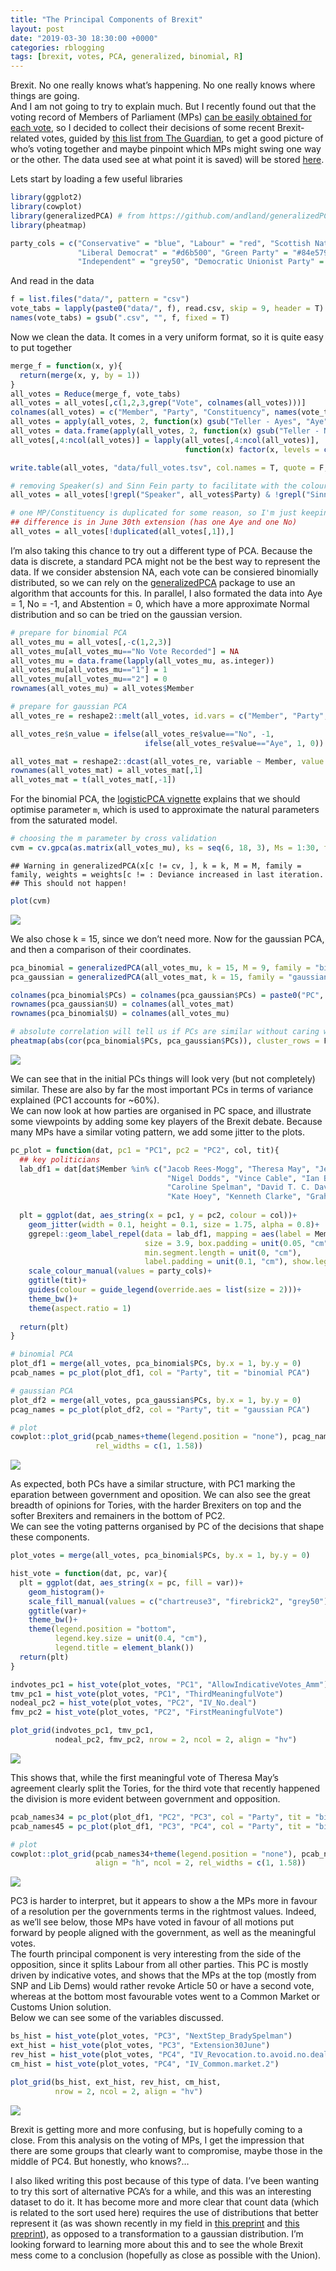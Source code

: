 ```yaml
---
title: "The Principal Components of Brexit"
layout: post
date: "2019-03-30 18:30:00 +0000"
categories: rblogging
tags: [brexit, votes, PCA, generalized, binomial, R]
---
```




Brexit. No one really knows what’s happening. No one really knows where
things are going.  
And I am not going to try to explain much. But I recently found out that
the voting record of Members of Parliament (MPs) [can be easily obtained
for each vote](https://commonsvotes.digiminster.com/), so I decided to
collect their decisions of some recent Brexit-related votes, guided by
[this list from The
Guardian](https://www.theguardian.com/politics/blog/live/2019/mar/29/brexit-debate-latest-developments-live-news-may-at-risk-of-fresh-defeat-as-mps-debate-withdrawal-agreement-for-third-time-live-news?page=with:block-5c9ddbe1e4b0b4d18bde246e#block-5c9ddbe1e4b0b4d18bde246e),
to get a good picture of who’s voting together and maybe pinpoint which
MPs might swing one way or the other. The data used see at what point it
is saved) will be stored [here](votes_files/full_votes.tsv).

Lets start by loading a few useful libraries

``` r
library(ggplot2)
library(cowplot)
library(generalizedPCA) # from https://github.com/andland/generalizedPCA/blob/master/README.md
library(pheatmap)

party_cols = c("Conservative" = "blue", "Labour" = "red", "Scottish National Party" = "#dce000",
               "Liberal Democrat" = "#d6b500", "Green Party" = "#84e579", "Plaid Cymru" = "#13b201",
               "Independent" = "grey50", "Democratic Unionist Party" = "#f713a0")
```

And read in the data

``` r
f = list.files("data/", pattern = "csv")
vote_tabs = lapply(paste0("data/", f), read.csv, skip = 9, header = T)
names(vote_tabs) = gsub(".csv", "", f, fixed = T)
```

Now we clean the data. It comes in a very uniform format, so it is quite
easy to put together

``` r
merge_f = function(x, y){
  return(merge(x, y, by = 1))
}
all_votes = Reduce(merge_f, vote_tabs)
all_votes = all_votes[,c(1,2,3,grep("Vote", colnames(all_votes)))]
colnames(all_votes) = c("Member", "Party", "Constituency", names(vote_tabs))
all_votes = apply(all_votes, 2, function(x) gsub("Teller - Ayes", "Aye", x))
all_votes = data.frame(apply(all_votes, 2, function(x) gsub("Teller - Noes", "No", x)))
all_votes[,4:ncol(all_votes)] = lapply(all_votes[,4:ncol(all_votes)], 
                                       function(x) factor(x, levels = c("Aye", "No", "No Vote Recorded")))

write.table(all_votes, "data/full_votes.tsv", col.names = T, quote = F, sep = "\t")

# removing Speaker(s) and Sinn Fein party to facilitate with the colours (they always abstain)
all_votes = all_votes[!grepl("Speaker", all_votes$Party) & !grepl("Sinn", all_votes$Party),]

# one MP/Constituency is duplicated for some reason, so I'm just keeping the first entry
## difference is in June 30th extension (has one Aye and one No)
all_votes = all_votes[!duplicated(all_votes[,1]),]
```

I’m also taking this chance to try out a different type of PCA. Because
the data is discrete, a standard PCA might not be the best way to
represent the data. If we consider abstension NA, each vote can be
consiered binomially distributed, so we can rely on the
[generalizedPCA](https://github.com/andland/generalizedPCA/blob/master/README.md)
package to use an algorithm that accounts for this. In parallel, I also
formated the data into Aye = 1, No = -1, and Abstention = 0, which have
a more approximate Normal distribution and so can be tried on the
gaussian version.

``` r
# prepare for binomial PCA
all_votes_mu = all_votes[,-c(1,2,3)]
all_votes_mu[all_votes_mu=="No Vote Recorded"] = NA
all_votes_mu = data.frame(lapply(all_votes_mu, as.integer))
all_votes_mu[all_votes_mu=="1"] = 1
all_votes_mu[all_votes_mu=="2"] = 0
rownames(all_votes_mu) = all_votes$Member

# prepare for gaussian PCA
all_votes_re = reshape2::melt(all_votes, id.vars = c("Member", "Party", "Constituency"))

all_votes_re$n_value = ifelse(all_votes_re$value=="No", -1,
                              ifelse(all_votes_re$value=="Aye", 1, 0))

all_votes_mat = reshape2::dcast(all_votes_re, variable ~ Member, value.var = "n_value")
rownames(all_votes_mat) = all_votes_mat[,1]
all_votes_mat = t(all_votes_mat[,-1])
```

For the binomial PCA, the [logisticPCA
vignette](https://cran.r-project.org/web/packages/logisticPCA/vignettes/logisticPCA.html)
explains that we should optimise parameter `m`, which is used to
approximate the natural parameters from the saturated model.

``` r
# choosing the m parameter by cross validation
cvm = cv.gpca(as.matrix(all_votes_mu), ks = seq(6, 18, 3), Ms = 1:30, family = "binomial")
```

    ## Warning in generalizedPCA(x[c != cv, ], k = k, M = M, family = family, weights = weights[c != : Deviance increased in last iteration.
    ## This should not happen!

``` r
plot(cvm)
```

<img src="votes_files/figure-markdown_github/unnamed-chunk-5-1.png" style="display: block; margin: auto;" />

We also chose k = 15, since we don’t need more. Now for the gaussian
PCA, and then a comparison of their coordinates.

``` r
pca_binomial = generalizedPCA(all_votes_mu, k = 15, M = 9, family = "binomial")
pca_gaussian = generalizedPCA(all_votes_mat, k = 15, family = "gaussian") # equivalent result to prcomp

colnames(pca_binomial$PCs) = colnames(pca_gaussian$PCs) = paste0("PC", 1:15)
rownames(pca_gaussian$U) = colnames(all_votes_mat)
rownames(pca_binomial$U) = colnames(all_votes_mu)

# absolute correlation will tell us if PCs are similar without caring whether they're flipped
pheatmap(abs(cor(pca_binomial$PCs, pca_gaussian$PCs)), cluster_rows = F, cluster_cols = F)
```

<img src="votes_files/figure-markdown_github/unnamed-chunk-6-1.png" style="display: block; margin: auto;" />

We can see that in the initial PCs things will look very (but not
completely) similar. These are also by far the most important PCs in
terms of variance explained (PC1 accounts for ~60%).  
We can now look at how parties are organised in PC space, and illustrate
some viewpoints by adding some key players of the Brexit debate. Because
many MPs have a similar voting pattern, we add some jitter to the plots.

``` r
pc_plot = function(dat, pc1 = "PC1", pc2 = "PC2", col, tit){
  ## key politicians
  lab_df1 = dat[dat$Member %in% c("Jacob Rees-Mogg", "Theresa May", "Jeremy Corbyn",
                                   "Nigel Dodds", "Vince Cable", "Ian Blackford", "David Davis",
                                   "Caroline Spelman", "David T. C. Davies", "Mark Hendrick",
                                   "Kate Hoey", "Kenneth Clarke", "Graham Brady", "Oliver Letwin"),]
  
  plt = ggplot(dat, aes_string(x = pc1, y = pc2, colour = col))+
    geom_jitter(width = 0.1, height = 0.1, size = 1.75, alpha = 0.8)+
    ggrepel::geom_label_repel(data = lab_df1, mapping = aes(label = Member),
                              size = 3.9, box.padding = unit(0.05, "cm"), 
                              min.segment.length = unit(0, "cm"),
                              label.padding = unit(0.1, "cm"), show.legend = F)+
    scale_colour_manual(values = party_cols)+
    ggtitle(tit)+
    guides(colour = guide_legend(override.aes = list(size = 2)))+
    theme_bw()+
    theme(aspect.ratio = 1)
  
  return(plt)
}

# binomial PCA
plot_df1 = merge(all_votes, pca_binomial$PCs, by.x = 1, by.y = 0)
pcab_names = pc_plot(plot_df1, col = "Party", tit = "binomial PCA")

# gaussian PCA
plot_df2 = merge(all_votes, pca_gaussian$PCs, by.x = 1, by.y = 0)
pcag_names = pc_plot(plot_df2, col = "Party", tit = "gaussian PCA")

# plot
cowplot::plot_grid(pcab_names+theme(legend.position = "none"), pcag_names,align = "h", ncol = 2,
                   rel_widths = c(1, 1.58))
```

<img src="votes_files/figure-markdown_github/unnamed-chunk-7-1.png" style="display: block; margin: auto;" />

As expected, both PCs have a similar structure, with PC1 marking the
eparation between government and oposition. We can also see the great
breadth of opinions for Tories, with the harder Brexiters on top and the
softer Brexiters and remainers in the bottom of PC2.  
We can see the voting patterns organised by PC of the decisions that
shape these components.

``` r
plot_votes = merge(all_votes, pca_binomial$PCs, by.x = 1, by.y = 0)

hist_vote = function(dat, pc, var){
  plt = ggplot(dat, aes_string(x = pc, fill = var))+
    geom_histogram()+
    scale_fill_manual(values = c("chartreuse3", "firebrick2", "grey50"))+
    ggtitle(var)+
    theme_bw()+
    theme(legend.position = "bottom", 
          legend.key.size = unit(0.4, "cm"),
          legend.title = element_blank())
  return(plt)
}

indvotes_pc1 = hist_vote(plot_votes, "PC1", "AllowIndicativeVotes_Amm")
tmv_pc1 = hist_vote(plot_votes, "PC1", "ThirdMeaningfulVote")
nodeal_pc2 = hist_vote(plot_votes, "PC2", "IV_No.deal")
fmv_pc2 = hist_vote(plot_votes, "PC2", "FirstMeaningfulVote")

plot_grid(indvotes_pc1, tmv_pc1,
          nodeal_pc2, fmv_pc2, nrow = 2, ncol = 2, align = "hv")
```

<img src="votes_files/figure-markdown_github/unnamed-chunk-8-1.png" style="display: block; margin: auto;" />

This shows that, while the first meaningful vote of Theresa May’s
agreement clearly split the Tories, for the third vote that recently
happened the division is more evident between government and opposition.

``` r
pcab_names34 = pc_plot(plot_df1, "PC2", "PC3", col = "Party", tit = "binomial PCA")
pcab_names45 = pc_plot(plot_df1, "PC3", "PC4", col = "Party", tit = "binomial PCA")

# plot
cowplot::plot_grid(pcab_names34+theme(legend.position = "none"), pcab_names45,
                   align = "h", ncol = 2, rel_widths = c(1, 1.58))
```

<img src="votes_files/figure-markdown_github/unnamed-chunk-9-1.png" style="display: block; margin: auto;" />

PC3 is harder to interpret, but it appears to show a the MPs more in
favour of a resolution per the governments terms in the rightmost
values. Indeed, as we’ll see below, those MPs have voted in favour of
all motions put forward by people aligned with the government, as well
as the meaningful votes.  
The fourth principal component is very interesting from the side of the
opposition, since it splits Labour from all other parties. This PC is
mostly driven by indicative votes, and shows that the MPs at the top
(mostly from SNP and Lib Dems) would rather revoke Article 50 or have a
second vote, whereas at the bottom most favourable votes went to a
Common Market or Customs Union solution.  
Below we can see some of the variables discussed.

``` r
bs_hist = hist_vote(plot_votes, "PC3", "NextStep_BradySpelman")
ext_hist = hist_vote(plot_votes, "PC3", "Extension30June")
rev_hist = hist_vote(plot_votes, "PC4", "IV_Revocation.to.avoid.no.deal")
cm_hist = hist_vote(plot_votes, "PC4", "IV_Common.market.2")

plot_grid(bs_hist, ext_hist, rev_hist, cm_hist,
          nrow = 2, ncol = 2, align = "hv")
```

<img src="votes_files/figure-markdown_github/unnamed-chunk-10-1.png" style="display: block; margin: auto;" />

Brexit is getting more and more confusing, but is hopefully coming to a
close. From this analysis on the voting of MPs, I get the impression
that there are some groups that clearly want to compromise, maybe those
in the middle of PC4. But honestly, who knows?…

I also liked writing this post because of this type of data. I’ve been
wanting to try this sort of alternative PCA’s for a while, and this was
an interesting dataset to do it. It has become more and more clear that
count data (which is related to the sort used here) requires the use of
distributions that better represent it (as was shown recently in my
field in [this
preprint](https://www.biorxiv.org/content/10.1101/574574v1) and [this
preprint](https://www.biorxiv.org/content/10.1101/576827v2)), as opposed to 
a transformation to a gaussian distribution. I’m looking forward to 
learning more about this and to see the whole Brexit mess come to a 
conclusion (hopefully as close as possible with the Union).
